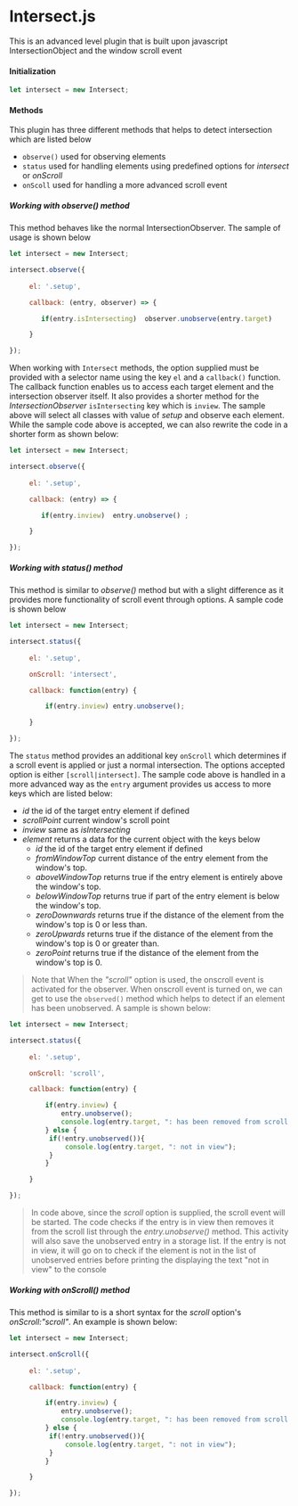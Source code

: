 # Intersect.js 
This is an advanced level plugin that is built upon javascript IntersectionObject and the window scroll event 

#### Initialization 
```js
let intersect = new Intersect;
```

#### Methods 
This plugin has three different methods that helps to detect intersection which are listed below 

   + ```observe()``` used for observing elements
   + ```status``` used for handling elements using predefined options for _intersect_ or _onScroll_
   + ```onScoll``` used for handling a more advanced scroll event 

##### Working with _observe()_ method 
This method behaves like the normal IntersectionObserver. The sample of usage is shown below 

   ```js 
   let intersect = new Intersect;

   intersect.observe({
        
        el: '.setup',

        callback: (entry, observer) => {

           if(entry.isIntersecting)  observer.unobserve(entry.target)

        }

   });
   ```
When working with ```Intersect``` methods, the option supplied must be provided with a selector name using the key ```el``` and a ```callback()``` function. The callback function enables us to access each target element and the intersection observer itself. It also provides a shorter method for the _IntersectionObserver_ ```isIntersecting``` key which is ```inview```. The sample above will select all classes with value of _setup_ and observe each element. While the sample code above is accepted, we can also rewrite the code in a shorter form as shown below:

   ```js 
   let intersect = new Intersect;

   intersect.observe({
        
        el: '.setup',

        callback: (entry) => {

           if(entry.inview)  entry.unobserve() ;

        }

   });   
   ```

##### Working with _status()_ method 
This method is similar to _observe()_ method but with a slight difference as it provides more functionality of scroll event through options. A sample code is shown below

   ```js 
   let intersect = new Intersect;

   intersect.status({
        
        el: '.setup',

        onScroll: 'intersect', 

        callback: function(entry) {

            if(entry.inview) entry.unobserve();

        }

   });
   ```
The ```status``` method provides an additional key ```onScroll``` which determines if a scroll event is applied or just a normal intersection. The options accepted option is either ```[scroll|intersect]```. The sample code above is handled in a more advanced way as the ```entry``` argument provides us access to more keys which are listed below: 
   

   + _id_ the id of the target entry element if defined
   + _scrollPoint_ current window's scroll point
   + _inview_ same as _isIntersecting_
   + _element_ returns a data for the current object with the keys below
       + _id_ the id of the target entry element if defined
       + _fromWindowTop_ current distance of the entry element from the window's top.
       + _aboveWindowTop_ returns true if the entry element is entirely above the window's top.
       + _belowWindowTop_ returns true if part of the entry element is below the window's top.
       + _zeroDownwards_ returns true if the distance of the element from the window's top is 0 or less than.
       + _zeroUpwards_ returns true if the distance of the element from the window's top is 0 or greater than.
       + _zeroPoint_ returns true if the distance of the element from the window's top is 0.

   > Note that When the _"scroll"_ option is used, the onscroll event is activated for the observer. When onscroll event is turned on, we can get to use the ```observed()``` method which helps to detect if an element has been unobserved. A sample is shown below: 

   ```js 
   let intersect = new Intersect;

   intersect.status({
        
        el: '.setup',

        onScroll: 'scroll', 

        callback: function(entry) {

            if(entry.inview) { 
                entry.unobserve(); 
                console.log(entry.target, ": has been removed from scroll list")
            } else {
             if(!entry.unobserved()){
                 console.log(entry.target, ": not in view");
             }
            }

        }

   });
   ```

   > In code above, since the _scroll_ option is supplied, the scroll event will be started. The code checks if the entry is in view then removes it from the scroll list through the _entry.unobserve()_ method. This activity will also save the unobserved entry in a storage list. If the entry is not in view, it will go on to check if the element is not in the list of unobserved entries before printing the displaying the text "not in view" to the console



##### Working with _onScroll()_ method 
This method is similar to is a short syntax for the _scroll_ option's _onScroll:"scroll"_. An example is shown below: 


   ```js 
   let intersect = new Intersect;

   intersect.onScroll({
        
        el: '.setup',

        callback: function(entry) {

            if(entry.inview) { 
                entry.unobserve(); 
                console.log(entry.target, ": has been removed from scroll list")
            } else {
             if(!entry.unobserved()){
                 console.log(entry.target, ": not in view");
             }
            }

        }

   });
   ```


